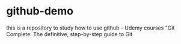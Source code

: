 # github-demo
this is a repository to study how to use github - Udemy courses "Git Complete: The definitive, step-by-step guide to Git
